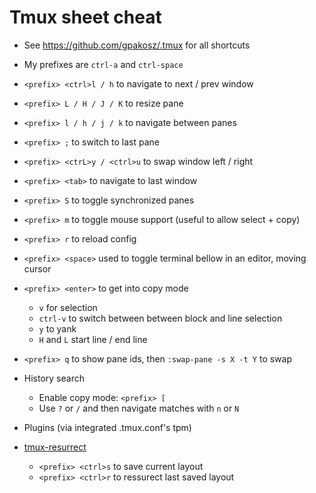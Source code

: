 # Tmux sheet cheat

* See <https://github.com/gpakosz/.tmux> for all shortcuts
* My prefixes are `ctrl-a` and `ctrl-space`
* `<prefix> <ctrl>l / h` to navigate to next / prev window
* `<prefix> L / H / J / K` to resize pane
* `<prefix> l / h / j / k` to navigate between panes
* `<prefix> ;` to switch to last pane
* `<prefix> <ctrL>y / <ctrl>u` to swap window left / right
* `<prefix> <tab>` to navigate to last window
* `<prefix> S` to toggle synchronized panes
* `<prefix> m` to toggle mouse support (useful to allow select + copy)
* `<prefix> r` to reload config
* `<prefix> <space>` used to toggle terminal bellow in an editor, moving cursor
* `<prefix> <enter>` to get into copy mode
  * `v` for selection
  * `ctrl-v` to switch between between block and line selection
  * `y` to yank
  * `H` and `L` start line / end line
* `<prefix> q` to show pane ids, then `:swap-pane -s X -t Y` to swap
* History search
  * Enable copy mode: `<prefix> [`
  * Use `?` or `/` and then navigate matches with `n` or `N`

* Plugins (via integrated .tmux.conf's tpm)
* [tmux-resurrect](https://github.com/tmux-plugins/tmux-resurrect)
  * `<prefix> <ctrl>s` to save current layout
  * `<prefix> <ctrl>r` to ressurect last saved layout
